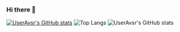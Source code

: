 ### Hi there 👋

[![UserAvsr's GitHub stats](https://github-readme-stats.vercel.app/api?username=useravsr)](https://github.com/useravsr/github-readme-stats) ![Top Langs](https://github-readme-stats.vercel.app/api/top-langs/?username=useravsr&layout=compact)
![UserAvsr's GitHub stats](https://github-readme-stats.vercel.app/api?username=useravsr&show=reviews)
<!--
**useravsr/useravsr** is a ✨ _special_ ✨ repository because its `README.md` (this file) appears on your GitHub profile.

Here are some ideas to get you started:

- 🔭 I’m currently working on ...
- 🌱 I’m currently learning ...
- 👯 I’m looking to collaborate on ...
- 🤔 I’m looking for help with ...
- 💬 Ask me about ...
- 📫 How to reach me: ...
- 😄 Pronouns: ...
- ⚡ Fun fact: ...
-->
